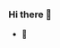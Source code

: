 ### Hi there 👋
- 🔭 
<!--
**aqB9Ru/aqB9Ru** is a ✨ _special_ ✨ repository because its `README.md` (this file) appears on your GitHub profile.

Here are some ideas to get you started:


<
- 🌱 I’m currently learning ...
- 👯 I’m looking to collaborate on ...
- 🤔 I’m looking for help with ...
- 💬 Ask me about ...
- 📫 How to reach me: ...
- 😄 Pronouns: ...
- ⚡ Fun fact: ...
-->
